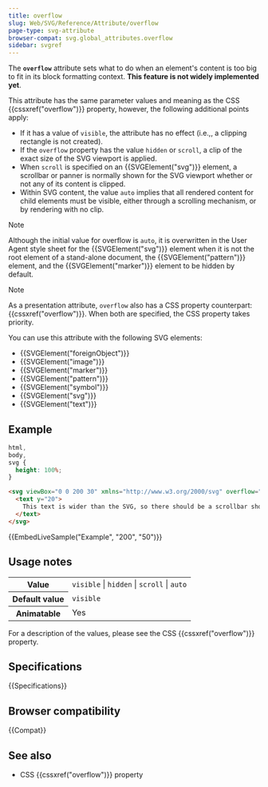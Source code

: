 ```yaml
---
title: overflow
slug: Web/SVG/Reference/Attribute/overflow
page-type: svg-attribute
browser-compat: svg.global_attributes.overflow
sidebar: svgref
---
```


The **`overflow`** attribute sets what to do when an element's content is too big to fit in its block formatting context. **This feature is not widely implemented yet**.

This attribute has the same parameter values and meaning as the CSS {{cssxref("overflow")}} property, however, the following additional points apply:

- If it has a value of `visible`, the attribute has no effect (i.e.,, a clipping rectangle is not created).
- If the `overflow` property has the value `hidden` or `scroll`, a clip of the exact size of the SVG viewport is applied.
- When `scroll` is specified on an {{SVGElement("svg")}} element, a scrollbar or panner is normally shown for the SVG viewport whether or not any of its content is clipped.
- Within SVG content, the value `auto` implies that all rendered content for child elements must be visible, either through a scrolling mechanism, or by rendering with no clip.

> [!NOTE]
> Although the initial value for overflow is `auto`, it is overwritten in the User Agent style sheet for the {{SVGElement("svg")}} element when it is not the root element of a stand-alone document, the {{SVGElement("pattern")}} element, and the {{SVGElement("marker")}} element to be hidden by default.

> [!NOTE]
> As a presentation attribute, `overflow` also has a CSS property counterpart: {{cssxref("overflow")}}. When both are specified, the CSS property takes priority.

You can use this attribute with the following SVG elements:

- {{SVGElement("foreignObject")}}
- {{SVGElement("image")}}
- {{SVGElement("marker")}}
- {{SVGElement("pattern")}}
- {{SVGElement("symbol")}}
- {{SVGElement("svg")}}
- {{SVGElement("text")}}

## Example

```css hidden
html,
body,
svg {
  height: 100%;
}
```

```html
<svg viewBox="0 0 200 30" xmlns="http://www.w3.org/2000/svg" overflow="auto">
  <text y="20">
    This text is wider than the SVG, so there should be a scrollbar shown.
  </text>
</svg>
```

{{EmbedLiveSample("Example", "200", "50")}}

## Usage notes

<table class="properties">
  <tbody>
    <tr>
      <th scope="row">Value</th>
      <td>
        <code>visible</code> | <code>hidden</code> | <code>scroll</code> |
        <code>auto</code>
      </td>
    </tr>
    <tr>
      <th scope="row">Default value</th>
      <td><code>visible</code></td>
    </tr>
    <tr>
      <th scope="row">Animatable</th>
      <td>Yes</td>
    </tr>
  </tbody>
</table>

For a description of the values, please see the CSS {{cssxref("overflow")}} property.

## Specifications

{{Specifications}}

## Browser compatibility

{{Compat}}

## See also

- CSS {{cssxref("overflow")}} property

